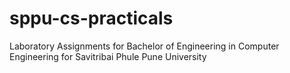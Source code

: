 # sppu-cs-practicals
Laboratory Assignments for Bachelor of Engineering in Computer Engineering for Savitribai Phule Pune University
